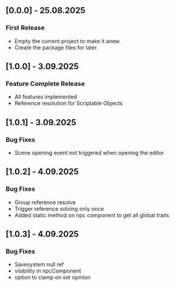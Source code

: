 ## [0.0.0] - 25.08.2025
### First Release
- Empty the current project to make it anew.
- Create the package files for later.

## [1.0.0] - 3.09.2025
### Feature Complete Release
- All features implemented
- Reference resolution for Scriptable Objects

## [1.0.1] - 3.09.2025
### Bug Fixes
- Scene opening event not triggered when opening the editor

## [1.0.2] - 4.09.2025
### Bug Fixes
- Group reference resolve
- Trigger reference solving only once
- Added static method on npc component to get all global traits

## [1.0.3] - 4.09.2025
### Bug Fixes
- Savesystem null ref
- visibility in npcComponent
- option to clamp on set opinion